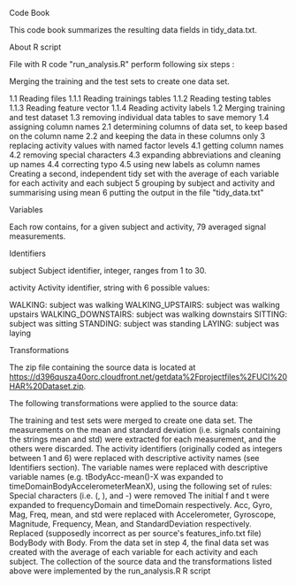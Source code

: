 Code Book

This code book summarizes the resulting data fields in tidy_data.txt.

About R script


File with R code "run_analysis.R" perform following six steps :

Merging the training and the test sets to create one data set.

1.1 Reading files
1.1.1 Reading trainings tables
1.1.2 Reading testing tables
1.1.3 Reading feature vector
1.1.4 Reading activity labels
1.2 Merging training and test dataset
1.3 removing individual data tables to save memory
1.4 assigning column names
2.1 determining columns of data set, to keep based on the column name
2.2 and keeping the data in these columns only
3 replacing activity values with named factor levels
4.1 getting column names
4.2 removing special characters
4.3 expanding abbreviations and cleaning up names
4.4 correcting typo
4.5 using new labels as column names
Creating a second, independent tidy set with the average of each variable for each activity and each subject
5 grouping by subject and activity and summarising using mean
6 putting the output in the file "tidy_data.txt"

Variables

Each row contains, for a given subject and activity, 79 averaged signal measurements.


Identifiers

subject
Subject identifier, integer, ranges from 1 to 30.

activity
Activity identifier, string with 6 possible values:

WALKING: subject was walking
WALKING_UPSTAIRS: subject was walking upstairs
WALKING_DOWNSTAIRS: subject was walking downstairs
SITTING: subject was sitting
STANDING: subject was standing
LAYING: subject was laying


Transformations


The zip file containing the source data is located at https://d396qusza40orc.cloudfront.net/getdata%2Fprojectfiles%2FUCI%20HAR%20Dataset.zip.

The following transformations were applied to the source data:

The training and test sets were merged to create one data set.
The measurements on the mean and standard deviation (i.e. signals containing the strings mean and std) were extracted for each measurement, and the others were discarded.
The activity identifiers (originally coded as integers between 1 and 6) were replaced with descriptive activity names (see Identifiers section).
The variable names were replaced with descriptive variable names (e.g. tBodyAcc-mean()-X was expanded to timeDomainBodyAccelerometerMeanX), using the following set of rules:
Special characters (i.e. (, ), and -) were removed
The initial f and t were expanded to frequencyDomain and timeDomain respectively.
Acc, Gyro, Mag, Freq, mean, and std were replaced with Accelerometer, Gyroscope, Magnitude, Frequency, Mean, and StandardDeviation respectively.
Replaced (supposedly incorrect as per source's features_info.txt file) BodyBody with Body.
From the data set in step 4, the final data set was created with the average of each variable for each activity and each subject.
The collection of the source data and the transformations listed above were implemented by the run_analysis.R R script 
